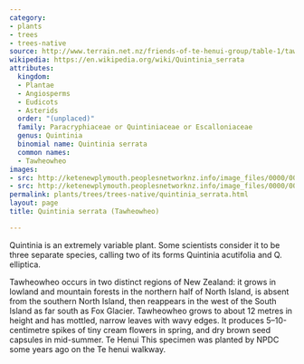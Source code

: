 ```yaml
---
category:
- plants
- trees
- trees-native
source: http://www.terrain.net.nz/friends-of-te-henui-group/table-1/tawheowheo-quintinia-serrata.html
wikipedia: https://en.wikipedia.org/wiki/Quintinia_serrata
attributes:
  kingdom:
  - Plantae
  - Angiosperms
  - Eudicots
  - Asterids
  order: "(unplaced)"
  family: Paracryphiaceae or Quintiniaceae or Escalloniaceae
  genus: Quintinia
  binomial name: Quintinia serrata
  common names:
  - Tawheowheo
images:
- src: http://ketenewplymouth.peoplesnetworknz.info/image_files/0000/0002/5684/Quintinia_serrata___Tawheowheo.JPG
- src: http://ketenewplymouth.peoplesnetworknz.info/image_files/0000/0002/5689/Quintinia_serrata___Tawheowheo-001.JPG
permalink: plants/trees/trees-native/quintinia_serrata.html
layout: page
title: Quintinia serrata (Tawheowheo)

---
```

Quintinia is an extremely variable plant. Some scientists consider it to be three separate species, calling two of its forms Quintinia acutifolia and Q. elliptica. 

Tawheowheo occurs in two distinct regions of New Zealand: it grows in lowland and mountain forests in the northern half of North Island, is absent from the southern North Island, then reappears in the west of the South Island as far south as Fox Glacier.
Tawheowheo grows to about 12 metres in height and has mottled, narrow leaves with wavy edges. It produces 5–10-centimetre spikes of tiny cream flowers in spring, and dry brown seed capsules in mid-summer. Te Henui This specimen was planted by NPDC some years ago on the Te henui walkway.
